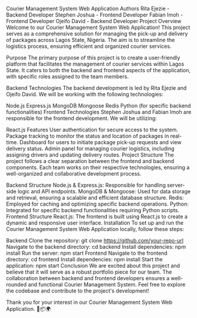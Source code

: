 Courier Management System Web Application
Authors
Rita Ejezie - Backend Developer
Stephen Joshua - Frontend Developer
Fabian Imoh - Frontend Developer
Ojeifo David - Backend Developer
Project Overview
Welcome to our Courier Management System Web Application! This project serves as a comprehensive solution for managing the pick-up and delivery of packages across Lagos State, Nigeria. The aim is to streamline the logistics process, ensuring efficient and organized courier services.

Purpose
The primary purpose of this project is to create a user-friendly platform that facilitates the management of courier services within Lagos State. It caters to both the backend and frontend aspects of the application, with specific roles assigned to the team members.

Backend Technologies
The backend development is led by Rita Ejezie and Ojeifo David. We will be working with the following technologies:

Node.js
Express.js
MongoDB
Mongoose
Redis
Python (for specific backend functionalities)
Frontend Technologies
Stephen Joshua and Fabian Imoh are responsible for the frontend development. We will be utilizing:

React.js
Features
User authentication for secure access to the system.
Package tracking to monitor the status and location of packages in real-time.
Dashboard for users to initiate package pick-up requests and view delivery status.
Admin panel for managing courier logistics, including assigning drivers and updating delivery routes.
Project Structure
The project follows a clear separation between the frontend and backend components. Each team works on their respective technologies, ensuring a well-organized and collaborative development process.

Backend Structure
Node.js & Express.js: Responsible for handling server-side logic and API endpoints.
MongoDB & Mongoose: Used for data storage and retrieval, ensuring a scalable and efficient database structure.
Redis: Employed for caching and optimizing specific backend operations.
Python: Integrated for specific backend functionalities requiring Python scripts.
Frontend Structure
React.js: The frontend is built using React.js to create a dynamic and responsive user interface.
Installation
To set up and run the Courier Management System Web Application locally, follow these steps:

Backend
Clone the repository: git clone https://github.com/your-repo-url
Navigate to the backend directory: cd backend
Install dependencies: npm install
Run the server: npm start
Frontend
Navigate to the frontend directory: cd frontend
Install dependencies: npm install
Start the application: npm start
Conclusion
We are excited about this project and believe that it will serve as a robust portfolio piece for our team. The collaboration between backend and frontend developers ensures a well-rounded and functional Courier Management System. Feel free to explore the codebase and contribute to the project's development!

Thank you for your interest in our Courier Management System Web Application. 🚚📦🌍